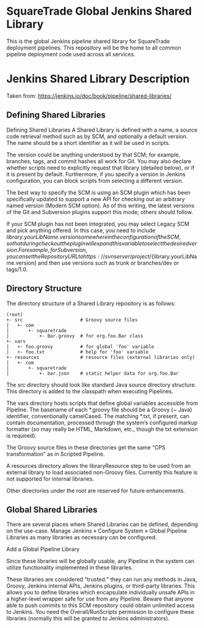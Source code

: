 # SquareTrade Global Jenkins Shared Library

This is the global Jenkins pipeline shared library for SquareTrade deployment pipelines.
This repository will be the home to all common pipeline deployment code used across all services.

# Jenkins Shared Library Description 

Taken from: https://jenkins.io/doc/book/pipeline/shared-libraries/

## Defining Shared Libraries

Defining Shared Libraries
A Shared Library is defined with a name, a source code retrieval method such as by SCM, and optionally a default version. The name should be a short identifier as it will be used in scripts.

The version could be anything understood by that SCM; for example, branches, tags, and commit hashes all work for Git. You may also declare whether scripts need to explicitly request that library (detailed below), or if it is present by default. Furthermore, if you specify a version in Jenkins configuration, you can block scripts from selecting a different version.

The best way to specify the SCM is using an SCM plugin which has been specifically updated to support a new API for checking out an arbitrary named version (Modern SCM option). As of this writing, the latest versions of the Git and Subversion plugins support this mode; others should follow.

If your SCM plugin has not been integrated, you may select Legacy SCM and pick anything offered. In this case, you need to include ${library.yourLibName.version} somewhere in the configuration of the SCM, so that during checkout the plugin will expand this variable to select the desired version. For example, for Subversion, you can set the Repository URL to https://svnserver/project/${library.yourLibName.version} and then use versions such as trunk or branches/dev or tags/1.0.



## Directory Structure

The directory structure of a Shared Library repository is as follows:

```
(root)
+- src                     # Groovy source files
|   +- com
|       +- squaretrade
|           +- Bar.groovy  # for org.foo.Bar class
+- vars
|   +- foo.groovy          # for global 'foo' variable
|   +- foo.txt             # help for 'foo' variable
+- resources               # resource files (external libraries only)
|   +- com 
|       +- squaretrade
|           +- bar.json    # static helper data for org.foo.Bar
```

The src directory should look like standard Java source directory structure. This directory is added to the classpath when executing Pipelines.

The vars directory hosts scripts that define global variables accessible from Pipeline. The basename of each *.groovy file should be a Groovy (~ Java) identifier, conventionally camelCased. The matching *.txt, if present, can contain documentation, processed through the system’s configured markup formatter (so may really be HTML, Markdown, etc., though the txt extension is required).

The Groovy source files in these directories get the same “CPS transformation” as in Scripted Pipeline.

A resources directory allows the libraryResource step to be used from an external library to load associated non-Groovy files. Currently this feature is not supported for internal libraries.

Other directories under the root are reserved for future enhancements.

## Global Shared Libraries

There are several places where Shared Libraries can be defined, depending on the use-case. Manage Jenkins » Configure System » Global Pipeline Libraries as many libraries as necessary can be configured.

Add a Global Pipeline Library

Since these libraries will be globally usable, any Pipeline in the system can utilize functionality implemented in these libraries.

These libraries are considered "trusted:" they can run any methods in Java, Groovy, Jenkins internal APIs, Jenkins plugins, or third-party libraries. This allows you to define libraries which encapsulate individually unsafe APIs in a higher-level wrapper safe for use from any Pipeline. Beware that anyone able to push commits to this SCM repository could obtain unlimited access to Jenkins. You need the Overall/RunScripts permission to configure these libraries (normally this will be granted to Jenkins administrators).
